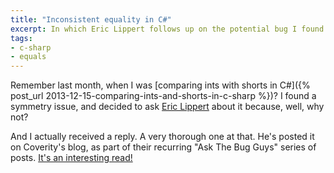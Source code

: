 ```yaml
---
title: "Inconsistent equality in C#"
excerpt: In which Eric Lippert follows up on the potential bug I found last time.
tags:
- c-sharp
- equals
---
```

Remember last month, when I was [comparing ints with shorts in C#]({% post_url 2013-12-15-comparing-ints-and-shorts-in-c-sharp %})? I found a symmetry issue, and decided to ask [Eric Lippert](http://ericlippert.com/) about it because, well, why not?

And I actually received a reply. A very thorough one at that. He's posted it on Coverity's blog, as part of their recurring "Ask The Bug Guys" series of posts. [It's an interesting read!](http://blog.coverity.com/2014/01/13/inconsistent-equality)
